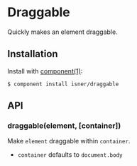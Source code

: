 
# Draggable

  Quickly makes an element draggable.

## Installation

  Install with [component(1)](http://component.io):

    $ component install isner/draggable

## API

### draggable(element, [container])

  Make `element` draggable within `container`.

  - `container` defaults to `document.body`
